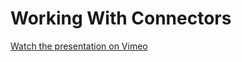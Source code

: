 # Working With Connectors

[Watch the presentation on Vimeo](https://vimeo.com/458950950/825ce83470)
